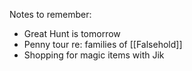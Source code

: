 Notes to remember:
- Great Hunt is tomorrow
- Penny tour re: families of [[Falsehold]]
- Shopping for magic items with Jik